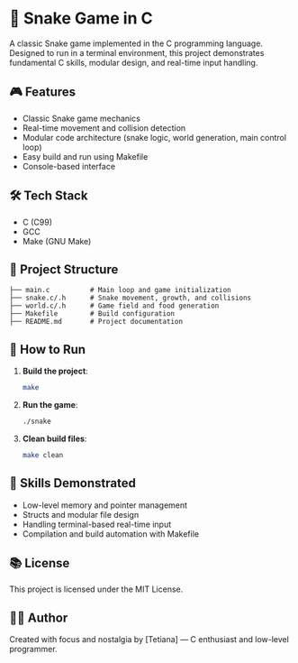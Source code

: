 # 🐍 Snake Game in C

A classic Snake game implemented in the C programming language. Designed to run in a terminal environment, this project demonstrates fundamental C skills, modular design, and real-time input handling.

## 🎮 Features

- Classic Snake game mechanics
- Real-time movement and collision detection
- Modular code architecture (snake logic, world generation, main control loop)
- Easy build and run using Makefile
- Console-based interface

## 🛠️ Tech Stack

- C (C99)
- GCC
- Make (GNU Make)

## 📁 Project Structure

```
├── main.c          # Main loop and game initialization
├── snake.c/.h      # Snake movement, growth, and collisions
├── world.c/.h      # Game field and food generation
├── Makefile        # Build configuration
├── README.md       # Project documentation
```

## 🚀 How to Run

1. **Build the project**:
   ```bash
   make
   ```

2. **Run the game**:
   ```bash
   ./snake
   ```

3. **Clean build files**:
   ```bash
   make clean
   ```

## 🎯 Skills Demonstrated

- Low-level memory and pointer management
- Structs and modular file design
- Handling terminal-based real-time input
- Compilation and build automation with Makefile


## 📚 License

This project is licensed under the MIT License.

## 👨‍💻 Author

Created with focus and nostalgia by [Tetiana] — C enthusiast and low-level programmer.
